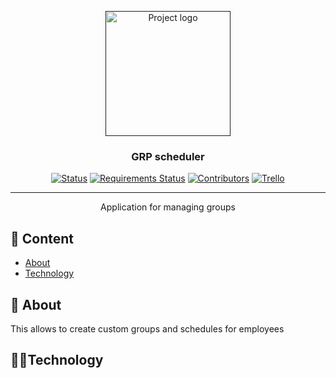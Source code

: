 <p align="center">
  <a href="" rel="noopener">
 <img width=200px height=200px src="http://mign.pl/img/grp.png" alt="Project logo"></a>
</p>

<h3 align="center">GRP scheduler</h3>

<div align="center">

[![Status](https://img.shields.io/travis/coconutcake/grp_scheduler)](https://travis-ci.com/github/coconutcake/grp_scheduler/)
[![Requirements Status](https://requires.io/github/coconutcake/grp_scheduler/requirements.svg?branch=main)](https://requires.io/github/coconutcake/grp_scheduler/requirements/?branch=main)
[![Contributors](https://img.shields.io/github/contributors/coconutcake/grp_scheduler)](https://img.shields.io/github/contributors/coconutcake/grp_scheduler)
[![Trello](https://img.shields.io/badge/trello-dashboard-blue)](https://trello.com/b/1x9B0g89/grp-scheduler)

</div>

---

<p align="center"> Application for managing groups
    <br> 
</p>

## 📝 Content
- [About](#about)
- [Technology](#tech)

## 🧐 About <a name = "about"></a>  

This allows to create custom groups and schedules for employees


## 🧑‍🔬Technology <a name = "tech"></a>

